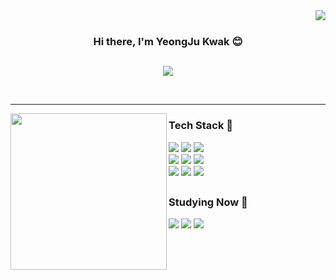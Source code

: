<div align="center">
  
  <img align="right" src="https://github-readme-stats.vercel.app/api?username=icekwak&include_all_commits=true&count_private=true&show_icons=true" />
  
  <br>
  
  ### Hi there, I'm YeongJu Kwak 😊
  
  <span></span>
  ---
  
  <a href="mailto:yeongju.kwak@gmail.com" target="_blank"><img src="https://img.shields.io/badge/yeongju.kwak@gmail.com-EA4335?style=flat-square&logo=Gmail&logoColor=white"/></a>
  
  <br>
  
</div>
  
---

<img align="left" height="250px" src="https://github-readme-stats.vercel.app/api/top-langs/?username=icekwak&langs_count=4&hide=c%23,jupyter%20notebook,css,html,scss,javascript,hlsl,ruby,shaderlab,R" />

<div align="left">
  
  ### Tech Stack 💪
  <img src="https://img.shields.io/badge/Spring Boot-6DB33F?style=flat-square&logo=Spring Boot&logoColor=white"/>
  <img src="https://img.shields.io/badge/MyBatis-0090CE?style=flat-square" />
  <img src="https://img.shields.io/badge/IntelliJ IDEA-000000?style=flat-square&logo=IntelliJ IDEA&logoColor=white"/>
  <br>
  <img src="https://img.shields.io/badge/Thymeleaf-005F0F?style=flat-square&logo=Thymeleaf&logoColor=white"/>
  <img src="https://img.shields.io/badge/jQuery-0769AD?style=flat-square&logo=jQuery&logoColor=white"/>
  <img src="https://img.shields.io/badge/Visual Studio Code-007ACC?style=flat-square&logo=Visual Studio Code&logoColor=white"/>
  <br>
  <img src="https://img.shields.io/badge/Ubuntu-E95420?style=flat-square&logo=Ubuntu&logoColor=white"/>
  <img src="https://img.shields.io/badge/Git-F05032?style=flat-square&logo=Git&logoColor=white"/>
  <img src="https://img.shields.io/badge/MariaDB-003545?style=flat-square&logo=MariaDB&logoColor=white"/>

  <span></span>
  ---
  
  ### Studying Now 🚴
  <img src="https://img.shields.io/badge/JPA-6DB33F?style=flat-square" />
  <img src="https://img.shields.io/badge/Spring Security-6DB33F?style=flat-square&logo=Spring Security&logoColor=white"/>
  <img src="https://img.shields.io/badge/Docker-2496ED?style=flat-square&logo=Docker&logoColor=white"/>
  
</div>
